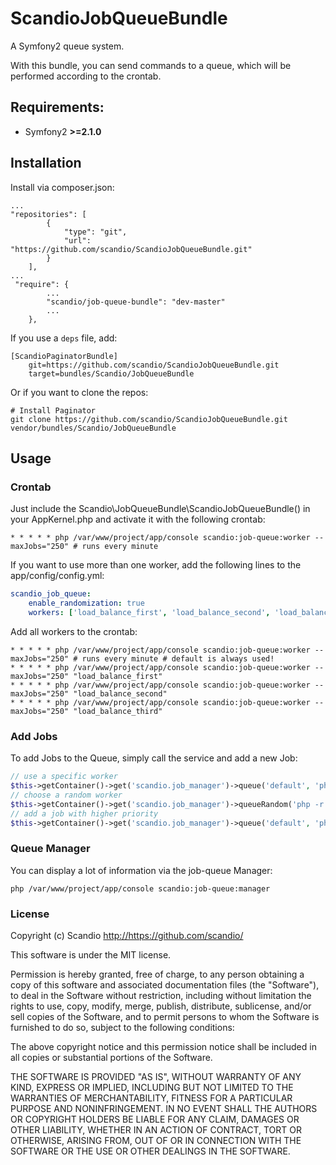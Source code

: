 ScandioJobQueueBundle
=====================

A Symfony2 queue system.

With this bundle, you can send commands to a queue, which will be performed according to the crontab.

## Requirements:

- Symfony2 **>=2.1.0**

## Installation

Install via composer.json:

    ...
    "repositories": [
            {
                "type": "git",
                "url": "https://github.com/scandio/ScandioJobQueueBundle.git"
            }
        ],
    ...
     "require": {
            ...
            "scandio/job-queue-bundle": "dev-master"
            ...
        },


If you use a `deps` file, add:

    [ScandioPaginatorBundle]
        git=https://github.com/scandio/ScandioJobQueueBundle.git
        target=bundles/Scandio/JobQueueBundle

Or if you want to clone the repos:

    # Install Paginator
    git clone https://github.com/scandio/ScandioJobQueueBundle.git vendor/bundles/Scandio/JobQueueBundle

## Usage

### Crontab
Just include the Scandio\JobQueueBundle\ScandioJobQueueBundle() in your AppKernel.php and activate it with the following crontab:
```
* * * * * php /var/www/project/app/console scandio:job-queue:worker --maxJobs="250" # runs every minute
```

If you want to use more than one worker, add the following lines to the app/config/config.yml:
``` yml
scandio_job_queue:
    enable_randomization: true
    workers: ['load_balance_first', 'load_balance_second', 'load_balance_third']
```

Add all workers to the crontab:
```
* * * * * php /var/www/project/app/console scandio:job-queue:worker --maxJobs="250" # runs every minute # default is always used!
* * * * * php /var/www/project/app/console scandio:job-queue:worker --maxJobs="250" "load_balance_first"
* * * * * php /var/www/project/app/console scandio:job-queue:worker --maxJobs="250" "load_balance_second"
* * * * * php /var/www/project/app/console scandio:job-queue:worker --maxJobs="250" "load_balance_third"
```

### Add Jobs
To add Jobs to the Queue, simply call the service and add a new Job:
``` php
// use a specific worker
$this->getContainer()->get('scandio.job_manager')->queue('default', 'php -r \'echo "hello\n";\'');
// choose a random worker
$this->getContainer()->get('scandio.job_manager')->queueRandom('php -r \'echo "hello\n";\'');
// add a job with higher priority
$this->getContainer()->get('scandio.job_manager')->queue('default', 'php -r \'echo "hello\n";\'', Job::PRIORITY_HIGHER);
```

### Queue Manager
You can display a lot of information via the job-queue Manager:
```
php /var/www/project/app/console scandio:job-queue:manager
```

### License

Copyright (c) Scandio <http://https://github.com/scandio/>

This software is under the MIT license.

Permission is hereby granted, free of charge, to any person obtaining a copy
of this software and associated documentation files (the "Software"), to deal
in the Software without restriction, including without limitation the rights
to use, copy, modify, merge, publish, distribute, sublicense, and/or sell
copies of the Software, and to permit persons to whom the Software is furnished
to do so, subject to the following conditions:

The above copyright notice and this permission notice shall be included in all
copies or substantial portions of the Software.

THE SOFTWARE IS PROVIDED "AS IS", WITHOUT WARRANTY OF ANY KIND, EXPRESS OR
IMPLIED, INCLUDING BUT NOT LIMITED TO THE WARRANTIES OF MERCHANTABILITY,
FITNESS FOR A PARTICULAR PURPOSE AND NONINFRINGEMENT. IN NO EVENT SHALL THE
AUTHORS OR COPYRIGHT HOLDERS BE LIABLE FOR ANY CLAIM, DAMAGES OR OTHER
LIABILITY, WHETHER IN AN ACTION OF CONTRACT, TORT OR OTHERWISE, ARISING FROM,
OUT OF OR IN CONNECTION WITH THE SOFTWARE OR THE USE OR OTHER DEALINGS IN
THE SOFTWARE.